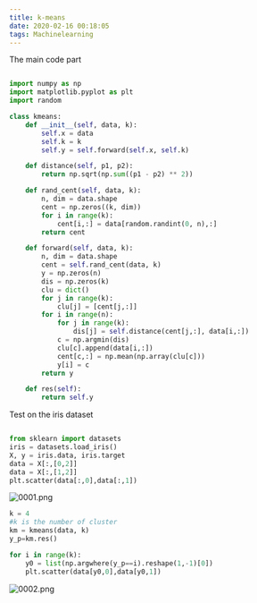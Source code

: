 ```yaml
---
title: k-means
date: 2020-02-16 00:18:05
tags: Machinelearning
---
```


The main code part

```python

import numpy as np
import matplotlib.pyplot as plt
import random

class kmeans:
    def __init__(self, data, k):
        self.x = data
        self.k = k
        self.y = self.forward(self.x, self.k)

    def distance(self, p1, p2):
        return np.sqrt(np.sum((p1 - p2) ** 2))

    def rand_cent(self, data, k):
        n, dim = data.shape
        cent = np.zeros((k, dim))
        for i in range(k):
            cent[i,:] = data[random.randint(0, n),:]
        return cent

    def forward(self, data, k):
        n, dim = data.shape
        cent = self.rand_cent(data, k)
        y = np.zeros(n)
        dis = np.zeros(k)
        clu = dict()
        for j in range(k):
            clu[j] = [cent[j,:]]
        for i in range(n):
            for j in range(k):
                dis[j] = self.distance(cent[j,:], data[i,:])
            c = np.argmin(dis)
            clu[c].append(data[i,:])
            cent[c,:] = np.mean(np.array(clu[c]))
            y[i] = c
        return y

    def res(self):
        return self.y
```

Test on the iris dataset
```python

from sklearn import datasets
iris = datasets.load_iris()
X, y = iris.data, iris.target
data = X[:,[0,2]]
data = X[:,[1,2]]
plt.scatter(data[:,0],data[:,1])

```
![0001.png](https://upload-images.jianshu.io/upload_images/18864424-d79a75bdf6d70076.png?imageMogr2/auto-orient/strip%7CimageView2/2/w/1240)



```python
k = 4
#k is the number of cluster
km = kmeans(data, k)
y_p=km.res()

for i in range(k):
    y0 = list(np.argwhere(y_p==i).reshape(1,-1)[0])
    plt.scatter(data[y0,0],data[y0,1])
```
![0002.png](https://upload-images.jianshu.io/upload_images/18864424-f17935d7eb574948.png?imageMogr2/auto-orient/strip%7CimageView2/2/w/1240)